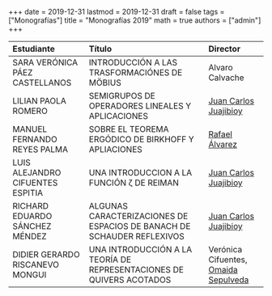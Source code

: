 +++
date      = 2019-12-31
lastmod   = 2019-12-31
draft     = false
tags      = ["Monografías"]
title     = "Monografías 2019"
math      = true
authors = ["admin"]
+++

Estudiante | Título | Director 
:----------| :---------- | :----------
SARA VERÓNICA PÁEZ CASTELLANOS| INTRODUCCIÓN A LAS TRASFORMACIÓNES DE MÖBIUS | Alvaro Calvache
LILIAN PAOLA ROMERO |SEMIGRUPOS DE OPERADORES LINEALES Y APLICACIONES | [Juan Carlos Juajibioy](https://matematicas.netlify.app/authors/juajibioy-j/)
MANUEL FERNANDO REYES PALMA | SOBRE EL TEOREMA ERGÓDICO DE BIRKHOFF Y APLIACIONES | [Rafael Álvarez](https://matematicas.netlify.app/authors/alvarez-r/)
LUIS ALEJANDRO CIFUENTES ESPITIA|UNA INTRODUCCION A LA FUNCIÓN ζ DE REIMAN| [Juan Carlos Juajibioy](https://matematicas.netlify.app/authors/juajibioy-j/)
RICHARD EDUARDO SÁNCHEZ MÉNDEZ|ALGUNAS CARACTERIZACIONES DE ESPACIOS DE BANACH DE SCHAUDER REFLEXIVOS| [Juan Carlos Juajibioy](https://matematicas.netlify.app/authors/juajibioy-j/)
DIDIER GERARDO RISCANEVO MONGUI| UNA INTRODUCCIÓN A LA TEORÍA DE REPRESENTACIONES DE QUIVERS ACOTADOS| Verónica Cifuentes, [Omaida Sepulveda](https://matematicas.netlify.app/authors/sepulveda-o/)
